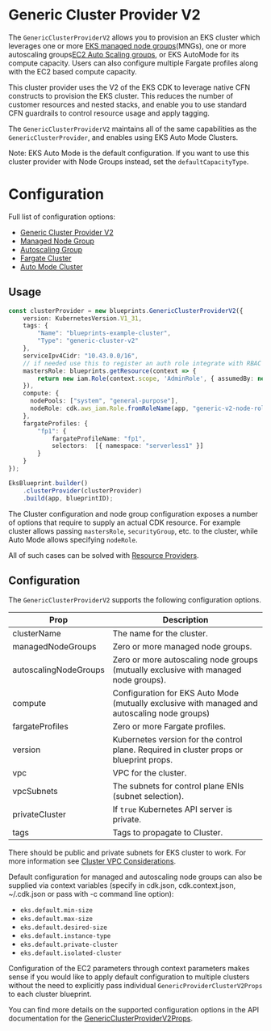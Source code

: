 # Generic Cluster Provider V2

The `GenericClusterProviderV2` allows you to provision an EKS cluster which leverages one or more [EKS managed node groups](https://docs.aws.amazon.com/eks/latest/userguide/managed-node-groups.html)(MNGs), one or more autoscaling groups[EC2 Auto Scaling groups](https://docs.aws.amazon.com/autoscaling/ec2/userguide/AutoScalingGroup.html), or EKS AutoMode for its compute capacity. Users can also configure multiple Fargate profiles along with the EC2 based compute capacity.

This cluster provider uses the V2 of the EKS CDK to leverage native CFN constructs to provision the EKS cluster.  This reduces the number of customer resources and nested stacks, and enable you to use standard CFN guardrails to control resource usage and apply tagging.

The `GenericClusterProviderV2` maintains all of the same capabilities as the `GenericClusterProvider`, and enables using EKS Auto Mode Clusters.

Note: EKS Auto Mode is the default configuration.  If you want to use this cluster provider with Node Groups instead, set the `defaultCapacityType`.

# Configuration

Full list of configuration options:

- [Generic Cluster Provider V2](../api/interfaces/clusters.GenericClusterProviderPropsV2.html)
- [Managed Node Group](../api/interfaces/clusters.ManagedNodeGroup.html)
- [Autoscaling Group](../api/interfaces/clusters.AutoscalingNodeGroup.html)
- [Fargate Cluster](../api/interfaces/clusters.FargateClusterProviderProps.html)
- [Auto Mode Cluster](../api/interfaces/clusters.AutomodeClusterProviderProps.html)

## Usage

```typescript
const clusterProvider = new blueprints.GenericClusterProviderV2({
    version: KubernetesVersion.V1_31,
    tags: {
        "Name": "blueprints-example-cluster",
        "Type": "generic-cluster-v2"
    },
    serviceIpv4Cidr: "10.43.0.0/16",
    // if needed use this to register an auth role integrate with RBAC
    mastersRole: blueprints.getResource(context => {
        return new iam.Role(context.scope, 'AdminRole', { assumedBy: new AccountRootPrincipal() });
    }),
    compute: {
      nodePools: ["system", "general-purpose"],
      nodeRole: cdk.aws_iam.Role.fromRoleName(app, "generic-v2-node-role", "AmazonEKSNodeRole")
    },
    fargateProfiles: {
        "fp1": {
            fargateProfileName: "fp1",
            selectors:  [{ namespace: "serverless1" }]
        }
    }
});

EksBlueprint.builder()
    .clusterProvider(clusterProvider)
    .build(app, blueprintID);
```


The Cluster configuration and node group configuration exposes a number of options that require to supply an actual CDK resource.
For example cluster allows passing `mastersRole`, `securityGroup`, etc. to the cluster, while Auto Mode allows specifying `nodeRole`.

All of such cases can be solved with [Resource Providers](../resource-providers/index.md#using-resource-providers-with-cdk-constructs).

## Configuration

The `GenericClusterProviderV2` supports the following configuration options.

| Prop                  | Description |
|-----------------------|-------------|
| clusterName           | The name for the cluster.
| managedNodeGroups     | Zero or more managed node groups.
| autoscalingNodeGroups | Zero or more autoscaling node groups (mutually exclusive with managed node groups).
| compute               | Configuration for EKS Auto Mode (mutually exclusive with managed and autoscaling node groups)
| fargateProfiles       | Zero or more Fargate profiles.
| version               | Kubernetes version for the control plane. Required in cluster props or blueprint props.
| vpc                   | VPC for the cluster.
| vpcSubnets            | The subnets for control plane ENIs (subnet selection).
| privateCluster        | If `true` Kubernetes API server is private.
| tags                  | Tags to propagate to Cluster.

There should be public and private subnets for EKS cluster to work. For more information see [Cluster VPC Considerations](https://docs.aws.amazon.com/eks/latest/userguide/network_reqs.html).


Default configuration for managed and autoscaling node groups can also be supplied via context variables (specify in cdk.json, cdk.context.json, ~/.cdk.json or pass with -c command line option):

- `eks.default.min-size`
- `eks.default.max-size`
- `eks.default.desired-size`
- `eks.default.instance-type`
- `eks.default.private-cluster`
- `eks.default.isolated-cluster`

Configuration of the EC2 parameters through context parameters makes sense if you would like to apply default configuration to multiple clusters without the need to explicitly pass individual `GenericProviderClusterV2Props` to each cluster blueprint.

You can find more details on the supported configuration options in the API documentation for the [GenericClusterProviderV2Props](../api/interfaces/clusters.GenericClusterProviderV2Props.html).

